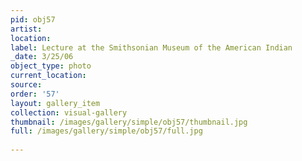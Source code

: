 ```yaml
---
pid: obj57
artist: 
location: 
label: Lecture at the Smithsonian Museum of the American Indian
_date: 3/25/06
object_type: photo
current_location: 
source: 
order: '57'
layout: gallery_item
collection: visual-gallery
thumbnail: /images/gallery/simple/obj57/thumbnail.jpg
full: /images/gallery/simple/obj57/full.jpg
 
---
```

